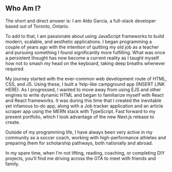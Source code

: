 ## Who Am I?

The short and direct answer is: I am Aldo Garcia, a full-stack developer based out of Toronto, Ontario.

To add to that, I am passionate about using JavaScript frameworks to build modern, scalable, and aesthetic applications. I began programming a couple of years ago with the intention of quitting my old job as a teacher and pursuing something I found significantly more fulfilling. What was once a persistent thought has now become a current reality as I taught myself how not to smash my head on the keyboard, taking deep breaths whenever required.

My journey started with the ever-common web development route of HTML, CSS, and JS. Using these, I built a Yelp-like campground app (INSERT LINK HERE). As I progressed, I wanted to move away from using EJS and other engines to write dynamic HTML and began to familiarize myself with React and React frameworks. It was during this time that I created the inevitable yet infamous to-do app, along with a Job tracker application and an article scraper app using the MERN stack with TypeScript. Fast forward to my present portfolio, which I took advantage of the new Next.js release to create.

Outside of my programming life, I have always been very active in my community as a soccer coach, working with high-performance athletes and preparing them for scholarship pathways, both nationally and abroad.

In my spare time, when I'm not lifting, reading, coaching, or completing DIY projects, you'll find me driving across the GTA to meet with friends and family.